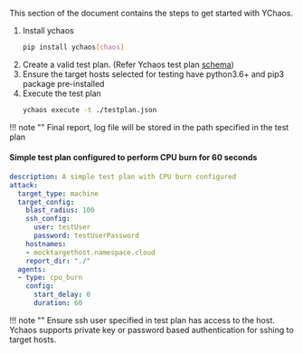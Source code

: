 This section of the document contains the steps to get started with YChaos.

1. Install ychaos 
    ```bash 
    pip install ychaos[chaos]
    ``` 
1. Create a valid test plan. (Refer Ychaos test plan [schema](/ychaos/testplan/))
1. Ensure the target hosts selected for testing have python3.6+ and pip3 package pre-installed
1. Execute the test plan 
    ```bash
    ychaos execute -t ./testplan.json
    ```
 
!!! note ""
    Final report, log file will be stored in the path specified in the test plan

#### Simple test plan configured to perform CPU burn for 60 seconds
```yaml
description: A simple test plan with CPU burn configured
attack:
  target_type: machine
  target_config:
    blast_radius: 100
    ssh_config:
      user: testUser
      password: testUserPassword
    hostnames:
    - mocktargethost.namespace.cloud
    report_dir: "./"
  agents:
  - type: cpu_burn
    config:
      start_delay: 0
      duration: 60

```

!!! note ""
    Ensure ssh user specified in test plan has access to the host. Ychaos supports private key or password based authentication for sshing to target hosts.
    